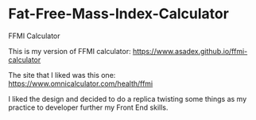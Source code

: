 # Fat-Free-Mass-Index-Calculator
FFMI Calculator

This is my version of FFMI calculator: https://www.asadex.github.io/ffmi-calculator 

The site that I liked
was this one: https://www.omnicalculator.com/health/ffmi

I liked the design and decided to do a replica twisting some things as my practice to
developer further my Front End skills.
